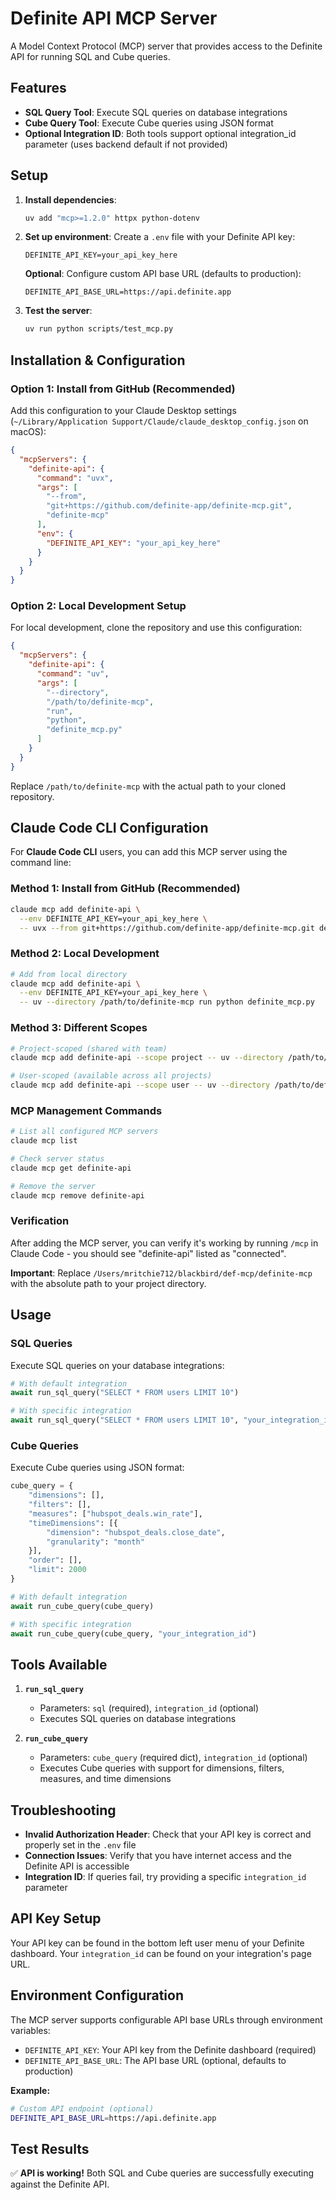 # Definite API MCP Server

A Model Context Protocol (MCP) server that provides access to the Definite API for running SQL and Cube queries.

## Features

- **SQL Query Tool**: Execute SQL queries on database integrations
- **Cube Query Tool**: Execute Cube queries using JSON format
- **Optional Integration ID**: Both tools support optional integration_id parameter (uses backend default if not provided)

## Setup

1. **Install dependencies**:
   ```bash
   uv add "mcp>=1.2.0" httpx python-dotenv
   ```

2. **Set up environment**:
   Create a `.env` file with your Definite API key:
   ```
   DEFINITE_API_KEY=your_api_key_here
   ```

   **Optional**: Configure custom API base URL (defaults to production):
   ```
   DEFINITE_API_BASE_URL=https://api.definite.app
   ```

3. **Test the server**:
   ```bash
   uv run python scripts/test_mcp.py
   ```

## Installation & Configuration

### Option 1: Install from GitHub (Recommended)

Add this configuration to your Claude Desktop settings (`~/Library/Application Support/Claude/claude_desktop_config.json` on macOS):

```json
{
  "mcpServers": {
    "definite-api": {
      "command": "uvx",
      "args": [
        "--from",
        "git+https://github.com/definite-app/definite-mcp.git",
        "definite-mcp"
      ],
      "env": {
        "DEFINITE_API_KEY": "your_api_key_here"
      }
    }
  }
}
```

### Option 2: Local Development Setup

For local development, clone the repository and use this configuration:

```json
{
  "mcpServers": {
    "definite-api": {
      "command": "uv",
      "args": [
        "--directory",
        "/path/to/definite-mcp",
        "run",
        "python",
        "definite_mcp.py"
      ]
    }
  }
}
```

Replace `/path/to/definite-mcp` with the actual path to your cloned repository.

## Claude Code CLI Configuration

For **Claude Code CLI** users, you can add this MCP server using the command line:

### Method 1: Install from GitHub (Recommended)
```bash
claude mcp add definite-api \
  --env DEFINITE_API_KEY=your_api_key_here \
  -- uvx --from git+https://github.com/definite-app/definite-mcp.git definite-mcp
```

### Method 2: Local Development
```bash
# Add from local directory
claude mcp add definite-api \
  --env DEFINITE_API_KEY=your_api_key_here \
  -- uv --directory /path/to/definite-mcp run python definite_mcp.py
```

### Method 3: Different Scopes
```bash
# Project-scoped (shared with team)
claude mcp add definite-api --scope project -- uv --directory /path/to/definite-mcp run python definite_mcp.py

# User-scoped (available across all projects)
claude mcp add definite-api --scope user -- uv --directory /path/to/definite-mcp run python definite_mcp.py
```

### MCP Management Commands
```bash
# List all configured MCP servers
claude mcp list

# Check server status
claude mcp get definite-api

# Remove the server
claude mcp remove definite-api
```

### Verification
After adding the MCP server, you can verify it's working by running `/mcp` in Claude Code - you should see "definite-api" listed as "connected".

**Important**: Replace `/Users/mritchie712/blackbird/def-mcp/definite-mcp` with the absolute path to your project directory.

## Usage

### SQL Queries

Execute SQL queries on your database integrations:

```python
# With default integration
await run_sql_query("SELECT * FROM users LIMIT 10")

# With specific integration
await run_sql_query("SELECT * FROM users LIMIT 10", "your_integration_id")
```

### Cube Queries

Execute Cube queries using JSON format:

```python
cube_query = {
    "dimensions": [],
    "filters": [],
    "measures": ["hubspot_deals.win_rate"],
    "timeDimensions": [{
        "dimension": "hubspot_deals.close_date",
        "granularity": "month"
    }],
    "order": [],
    "limit": 2000
}

# With default integration
await run_cube_query(cube_query)

# With specific integration
await run_cube_query(cube_query, "your_integration_id")
```

## Tools Available

1. **`run_sql_query`**
   - Parameters: `sql` (required), `integration_id` (optional)
   - Executes SQL queries on database integrations

2. **`run_cube_query`**
   - Parameters: `cube_query` (required dict), `integration_id` (optional)
   - Executes Cube queries with support for dimensions, filters, measures, and time dimensions

## Troubleshooting

- **Invalid Authorization Header**: Check that your API key is correct and properly set in the `.env` file
- **Connection Issues**: Verify that you have internet access and the Definite API is accessible
- **Integration ID**: If queries fail, try providing a specific `integration_id` parameter

## API Key Setup

Your API key can be found in the bottom left user menu of your Definite dashboard. Your `integration_id` can be found on your integration's page URL.

## Environment Configuration

The MCP server supports configurable API base URLs through environment variables:

- `DEFINITE_API_KEY`: Your API key from the Definite dashboard (required)
- `DEFINITE_API_BASE_URL`: The API base URL (optional, defaults to production)

**Example:**
```bash
# Custom API endpoint (optional)
DEFINITE_API_BASE_URL=https://api.definite.app
```

## Test Results

✅ **API is working!** Both SQL and Cube queries are successfully executing against the Definite API.